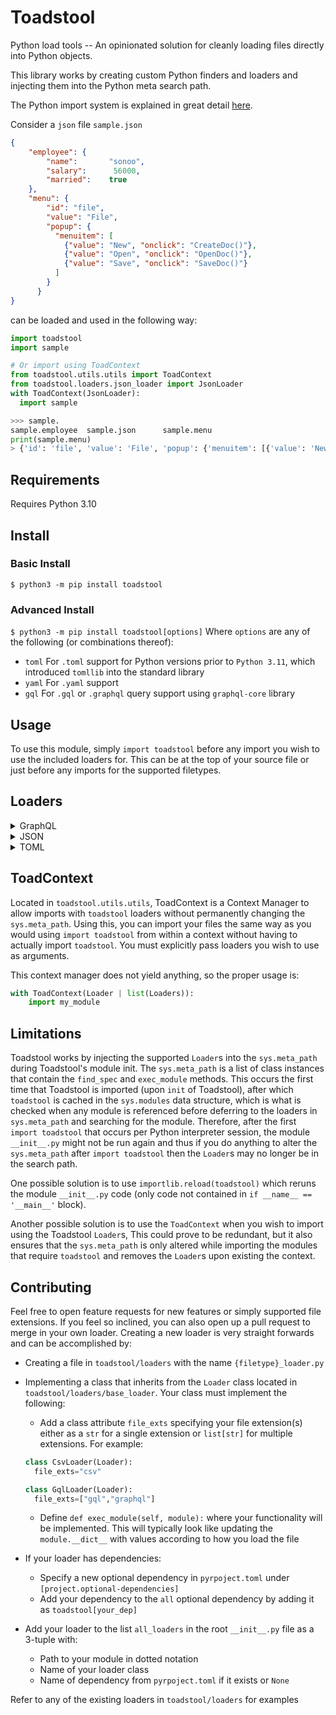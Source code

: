 # Toadstool

Python load tools -- An opinionated solution for cleanly loading files directly into Python objects.

This library works by creating custom Python finders and loaders and injecting them into the Python meta search path.

The Python import system is explained in great detail [here](https://docs.python.org/3/reference/import.html#the-import-system).

Consider a `json` file `sample.json`

```json
{
    "employee": {
        "name":       "sonoo",
        "salary":      56000,
        "married":    true
    },
    "menu": {
        "id": "file",
        "value": "File",
        "popup": {
          "menuitem": [
            {"value": "New", "onclick": "CreateDoc()"},
            {"value": "Open", "onclick": "OpenDoc()"},
            {"value": "Save", "onclick": "SaveDoc()"}
          ]
        }
      }
}
```

can be loaded and used in the following way:

```python
import toadstool
import sample

# Or import using ToadContext
from toadstool.utils.utils import ToadContext
from toadstool.loaders.json_loader import JsonLoader
with ToadContext(JsonLoader):
  import sample

>>> sample.
sample.employee  sample.json      sample.menu
print(sample.menu)
> {'id': 'file', 'value': 'File', 'popup': {'menuitem': [{'value': 'New', 'onclick': 'CreateDoc()'}, {'value': 'Open', 'onclick': 'OpenDoc()'}, {'value': 'Save', 'onclick': 'SaveDoc()'}]}}
```

## Requirements

Requires Python 3.10

## Install

### Basic Install

`$ python3 -m pip install toadstool`

### Advanced Install

`$ python3 -m pip install toadstool[options]`
Where `options` are any of the following (or combinations thereof):

* `toml` For `.toml` support for Python versions prior to `Python 3.11`, which introduced `tomllib` into the standard library
* `yaml` For `.yaml` support
* `gql` For `.gql` or `.graphql` query support using `graphql-core` library

## Usage

To use this module, simply `import toadstool` before any import you wish to use the included loaders for. This can be at the top of your source file or just before any imports for the supported filetypes.

## Loaders

<details>
  <summary>GraphQL</summary>

Load graphql queries directly as graphql.language.ast.DocumentNode objects from the [GraphQL Core Library](https://github.com/graphql-python/graphql-core/tree/main/src/graphql).  Allows direct importing of queries/mutations/subscriptions/fragments (aka GraphQL operations).

Example:

Given a GraphQL query file names `queries.graphl` or `queries.gql` with the following contents:

```graphql
query HeroComparison($first: Int = 3) {
  leftComparison: hero(episode: EMPIRE) {
    ...comparisonFields
  }
  rightComparison: hero(episode: JEDI) {
    ...comparisonFields
  }
}

fragment comparisonFields on Character {
  name
  friendsConnection(first: $first) {
    totalCount
    edges {
      node {
        name
      }
    }
  }
}

mutation CreateReviewForEpisode($ep: Episode!, $review: ReviewInput!) {
  createReview(episode: $ep, review: $review) {
    stars
    commentary
  }
}
```

then you can import the contents of the file either as a whole module:

```python
import queries
print(queries.__dict__)

>
{'__name__': 'queries', '__doc__': None, '__package__': '', '__loader__': GqlImporter('queries.gql'), '__spec__': ModuleSpec(name='queries', loader=GqlImporter('queries.gql')), 'HeroComparison': DocumentNode, 'operations': {'HeroComparison': DocumentNode}, '__file__': 'queries.gql'}
```

or using specific query names:

```python
from queries import HeroComparison
print(HeroComparison.definitions)

> (OperationDefinitionNode at 0:180, FragmentDefinitionNode at 182:339)
```

Also tracks all operations in a module dict as `queries.operations`

</details>

<details>
  <summary>JSON</summary>

Loads JSON objects using builtin `json` library. The top-level JSON keys are stored as attirbutes for the module and the whole `json` converted `dict` is stored as `imported_name.json` For example, the following file `sample.json`

```json
{
    "employee": {
        "name":       "sonoo",
        "salary":      56000,
        "married":    true
    },
    "menu": {
        "id": "file",
        "value": "File",
        "popup": {
          "menuitem": [
            {"value": "New", "onclick": "CreateDoc()"},
            {"value": "Open", "onclick": "OpenDoc()"},
            {"value": "Save", "onclick": "SaveDoc()"}
          ]
        }
      }
}
```

can be loaded and used in the following way:

```python
import toadstool
import sample

>>> sample.
sample.employee  sample.json      sample.menu
print(sample.menu)
> {'id': 'file', 'value': 'File', 'popup': {'menuitem': [{'value': 'New', 'onclick': 'CreateDoc()'}, {'value': 'Open', 'onclick': 'OpenDoc()'}, {'value': 'Save', 'onclick': 'SaveDoc()'}]}}
```

You also have the json root object available at `sample.json`:

```python
import toadstool
import sample

print(sample.json)
>{'employee': {'name': 'sonoo', 'salary': 56000, 'married': True}, 'menu': {'id': 'file', 'value': 'File', 'popup': {'menuitem': [{'value': 'New', 'onclick': 'CreateDoc()'}, {'value': 'Open', 'onclick': 'OpenDoc()'}, {'value': 'Save', 'onclick': 'SaveDoc()'}]}}}
```

</details>

<details>
  <summary>TOML</summary>

  Loads TOML files such that each top-level table becomes an attribute of the imported module. Also loads the whole TOML file as a dictionary under the `toml` attirbute (which will overwrite any table from the file with the name `toml` as well). For example, if you have `example.toml` with the following contents:

  ```toml
  [project]
  name = 'Toadstool'
  description = 'Python Load Tools Suite'
  readme = 'README.md'
  requires-python = "~=3.10"
  license = { file = 'LICENSE' }
  version = '0.1.0'
  authors = [{ name = 'Andrés Alejos', email = 'acalejos@proton.me' }]
  classifiers = [
      'License :: OSI Approved :: MIT Licens',
      'Programming Language :: Python :: 3',
      'Topic :: Software Development',
      'Topic :: Utilities',
  ]
  keywords = ["import", "loader", "meta", "sys"]
  urls = { Home = "https://github.com/acalejos/toadstool" }

  [project.optional-dependencies]
  gql = ['graphql_core>=3.2.3']
  yaml = ['pyyaml >= 5.3.1']
  toml = ['toml >= 0.10.2;python_version < "3.11"']
  all = ['toadstool[gql]', 'toadstool[yaml]', 'toadstool[toml]']

  [sample]
  name = 'Sample'

  [[Root]]
  name = 'Root'
  ```

  can be loaded and used in the following way:

```python
import toadstool
import example

>>> example.
example.Root     example.project  example.sample   example.toml
```

</details>

## ToadContext

Located in `toadstool.utils.utils`, ToadContext is a Context Manager to allow imports with `toadstool` loaders without permanently changing the `sys.meta_path`.  Using this, you can import your files the same way as you would using `import toadstool` from within a context without having to actually import `toadstool`. You must explicitly pass loaders you wish to use as arguments.

This context manager does not yield anything, so the proper usage is:

```python
with ToadContext(Loader | list(Loaders)):
    import my_module
```

## Limitations

Toadstool works by injecting the supported `Loader`s into the `sys.meta_path` during Toadstool's module init. The `sys.meta_path` is a list of class instances that contain the `find_spec` and `exec_module` methods. This occurs the first time that Toadstool is imported (upon `init` of Toadstool), after which `toadstool` is cached in the `sys.modules` data structure, which is what is checked when any module is referenced before deferring to the loaders in `sys.meta_path` and searching for the module. Therefore, after the first `import toadstool` that occurs per Python interpreter session, the module `__init__.py` might not be run again and thus if you do anything to alter the `sys.meta_path` after `import toadstool` then the `Loader`s may no longer be in the search path.

One possible solution is to use `importlib.reload(toadstool)` which reruns the module `__init__.py` code (only code not contained in `if __name__ == '__main__'` block).

Another possible solution is to use the `ToadContext` when you wish to import using the Toadstool `Loader`s, This could prove to be redundant, but it also ensures that the `sys.meta_path` is only altered while importing the modules that require `toadstool` and removes the `Loader`s upon existing the context.

## Contributing

Feel free to open feature requests for new features or simply supported file extensions. If you feel so inclined, you can also open up a pull request to merge in your own loader. Creating a new loader is very straight forwards and can be accomplished by:

* Creating a file in `toadstool/loaders` with the name `{filetype}_loader.py`
* Implementing a class that inherits from the `Loader` class located in `toadstool/loaders/base_loader`. Your class must implement the following:

  * Add a class attribute `file_exts` specifying your file extension(s) either as a `str` for a single extension or `list[str]` for multiple extensions. For example:

  ```python
  class CsvLoader(Loader):
    file_exts="csv"
  ```

  ```python
  class GqlLoader(Loader):
    file_exts=["gql","graphql"]
  ```

  * Define `def exec_module(self, module):` where your functionality will be implemented. This will typically look like updating the `module.__dict__` with values according to how you load the file
* If your loader has dependencies:
  * Specify a new optional dependency in `pyrpoject.toml` under `[project.optional-dependencies]`
  * Add your dependency to the `all` optional dependency by adding it as `toadstool[your_dep]`
* Add your loader to the list `all_loaders` in the root `__init__.py` file as a 3-tuple with:
  * Path to your module in dotted notation
  * Name of your loader class
  * Name of dependency from `pyrpoject.toml` if it exists or `None`

Refer to any of the existing loaders in `toadstool/loaders` for examples
